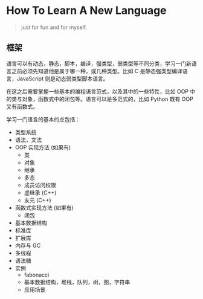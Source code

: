 # How To Learn A New Language

> just for fun and for myself.

## 框架

语言可以有动态，静态，脚本，编译，强类型，弱类型等不同分类，学习一门新语言之前必须先知道他是属于哪一种，或几种类型。比如 C 是静态强类型编译语言，JavaScript 则是动态弱类型脚本语言。

在这之后需要掌握一些基本的编程语言范式，以及其中的一些特性，比如 OOP 中的类与对象，函数式中的闭包等。语言可以是多范式的，比如 Python 既有 OOP 又有函数式。

学习一门语言的基本的点包括：

- 类型系统
- 语法，文法
- OOP 实现方法 (如果有)
  - 类
  - 对象
  - 继承
  - 多态
  - 成员访问权限
  - 虚继承 (C++)
  - 友元 (C++)
- 函数式实现方法 (如果有)
  - 闭包
- 基本数据结构
- 标准库
- 扩展库
- 内存与 GC
- 多线程
- 语法糖
- 实例
  - fabonacci
  - 基本数据结构，堆栈，队列，树，图，字符串
  - 应用场景